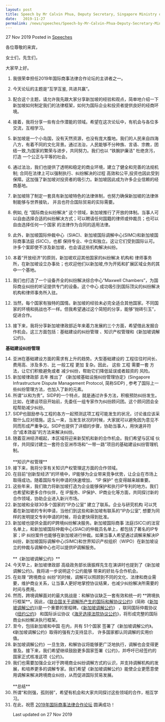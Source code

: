 ```yaml
---
layout: post
title: Speech by Mr Calvin Phua, Deputy Secretary, Singapore Ministry of Law, at the International Commercial & Legal Cooperation Forum in Changsha, China 
date:   2019-11-27
permalink: /news/speeches/Speech-by-Mr-Calvin-Phua-Deputy-Secretary-Ministry-of-Law-at-the-ICLP-Forum-2019
---
```


27 Nov 2019 Posted in [Speeches](/news/speeches)

各位尊敬的来宾，

女士们，先生们，

大家早上好。

1. 我很荣幸担任2019年国际商事法律合作论坛的主讲者之一。

2. 今天论坛的主题是“互学互鉴, 共进共赢”。

3. 配合这个主题，请允许我先跟大家分享新加坡的经验和观点，简单地介绍一下新加坡如何制定我们的法律框架，如何为国际企业和投资者提供良好的经商环境。

4. 接着，我将分享一些有合作潜能的领域。希望在这次论坛中，有机会与各位多交流，互相学习。

5. 新加坡是一个小岛国，没有天然资源，也没有庞大腹地。我们的人民来自四海八方，有着不同的文化背景。通过法治，人民能够不分种族、言语、宗教，团结一致,为国家的繁荣与进步，共同努力。我们也以 “铁腕护廉洁” 杜绝贪污，打造 一个公正与平等的社会。

6. 通过法治，我们也提供了透明和稳定的商业环境，建立了健全和完善的法规机制; 合同在法律上可以强制执行、纠纷解决的过程 高效和公平,投资也因此受到保障。这加强了新加坡对投资者的吸引力。新加坡因此成为许多企业信赖的经商基地。

7. 新加坡除了制定一套具有新加坡特色的法律体制，也努力确保新加坡的法律体制能够与世界接轨， 并且也符合国际贸易的实际需要。

8. 例如, 在 “国际商业纠纷解决“ 这个领域，新加坡推行了开放的体制。当事人可以自由选择合适的纠纷解决方式；可以聘请任何国籍的律师或仲裁员；也可以自由选择任何一个国家 的法律作为合同的适用法律。

9. 此外，新加坡国际仲裁中心（SIAC)、新加坡国际调解中心(SIMC)和新加坡国际商事法庭   (SICC)，也都 保持专业、中立和独立。这让它们受到国际认可。许多个案即使不涉及新加坡，也会请这些机构解决纠纷。

10. 本着“开放经济“的原则，新加坡欢迎其他国家的纠纷解决 机构和 律师事务所，在新加坡设立办事处；也欢迎他们以新加坡,作为开拓和扩展区域业务的其中一个基地。

11. 我们也打造了一个设备齐全的纠纷解决综合中心“Maxwell Chambers”，为国际商业纠纷的听证提供专门的设备。这个中心 成功吸引到国际顶尖的纠纷解决机构和律师事务所入驻。

12. 当然，每个国家有独特的国情。新加坡的经验未必完全适合其他国家。不同国家的环境和挑战也不一样。但我希望通过这个简短的分享，能够“抛砖引玉”，促进合作。

13. 接下来，我将分享新加坡律政部近年来着力发展的三个方面，希望借此发掘合作机会。这三方面包括：基础建设的纠纷管理 、知识产权管理和《新加坡调解公约》。

**基础建设纠纷管理**
<ol start="14">
<li>亚洲在基础建设方面的需求有上升的趋势。大型基础建设的 工程往往时间长、费用高、涉及多方、比 一般工程 更加 复杂。因此， 这些 工程 需要一套 方法，让它们积极避免或者 减少纠纷，帮助它们降低延误或者超资的 风险。

<li>新加坡律政部 去年 推出了 《新加坡基础设施纠纷管理协定》(Singapore Infrastructure Dispute Management Protocol, 简称SIDP) , 参考了国际上一些纠纷管理方法，也加入了新的元素。

<li>所谓“以和为贵”。SIDP的一个特点，就是通过许多方法，积极预防纠纷发生。比如，在建设项目开始前，先委任一组专家作为纠纷顾问团。这个顾问团会全程帮助减少纠纷。

<li>SIDP也鼓励参与工程的各方一起预测这项工程可能发生的状况，讨论谁应该采取什么应对措施。这么一来，当发生状况的时候，大家就可以避免因为意见不同而形成严重争议。SIDP也提供了详细的步骤，协助当事人，用快速并符合“成本效益”的方法来解决纠纷。

<li>随着亚洲经济崛起，本区域将迎来新契机和新的合作机会。我们希望与区域 伙伴，共同探讨建立一套符合亚洲市场和“一带一路”项目的基础建设纠纷管理机制。
<br>
<br>
**知识产权管理**

<li>接下来，我将分享有关知识产权管理这方面的合作领域。

<li>在目前“创新型经济”的环境中，IP能够为企业带来竞争优势，让企业在市场上取得成功。随着国际专利申请的快速增加， “IP 保护” 也变得越来越重要。
  
<li>这些年来，我们致力将新加坡打造为企业能够保护和执行IP专利的地方。我们也希望和更多合作伙伴，在 IP服务、IP保护、IP商业化等方面，共同探讨新的合作领域，协助企业进入新兴市场。

<li>新加坡和全球30多个国家的“IP办公室”  建立了联系。企业与研究机构 可以凭着在新加坡的专利申请，当他们到这些和新加坡有联系的“IP办公室”, 想要为同样的发明提交专利申请的时候，将会更快得到批准。

<li>新加坡也提供全面的IP跨境纠纷解决服务。新加坡国际商事 法庭(SICC)的法官名单上，和新加坡国际仲裁中心(SIAC)的仲裁员名单上，都包括了著名的IP专家；IP 纠纷案件也能够在新加坡进行仲裁。如果当事人希望通过调解来解决IP纠纷，新加坡国际调解中心(SIMC)和世界知识产权组织（WIPO）在新加坡设立的仲裁与调解中心也可以提供IP调解服务。
<br>
<br>
**《新加坡调解公约》**

<li>今天早上，新加坡律政部 高级政务部长唐振辉先生在演讲时也提到了《新加坡调解公约》。我将进一步说明这个公约能够 带来的好处与合作机会。

<li>在处理 “跨境商业 纠纷”的时候，调解可以照顾到不同的文化、法律和商业需要，维护商业关系，让当事人更好地掌控协议结果，也减少纠纷解决所需要的时间与费用。

<li>然而，跨境调解面对的最大挑战是：和解协议缺乏一套有效和统一的 **跨境执行框架**。因此，《<span style="text-decoration: underline;">联合国关于调解所产生的国际和解协议公约</span>》(简称《<span style="text-decoration: underline;">新加坡调解公约</span>》)是一个重要的里程碑。《<span style="text-decoration: underline;">新加坡调解公约</span>》 ，联同国际仲裁协议《<span style="text-decoration: underline;">纽约公约</span>》 和国际诉讼协议《<span style="text-decoration: underline;">海牙选择法院协议公约</span>》，将形成完整的国际商业纠纷解决执行框架。

<li>至今，包括新加坡和中国 在内，共有 51个国家 签署了《新加坡调解公约》。《新加坡调解公约》取得的强有力支持显示， 许多国家都认同调解的实用价值。

<li>新加坡调解公约》一旦生效，和解协议将能够更广泛地执行，调解也会变得更普及。接下来，我们希望继续鼓励更多国家签署《公约》，并呼吁已经签约的国家正式核准这项《公约》。

<li>我们也需要加强企业对于跨境商业纠纷调解方式的认识，并支持调解机构的发展，和培养更多的调解专家。我们希望《新加坡调解公约》能使企业更愿意使用调解来解决跨境商业纠纷，从而促进国际贸易发展。
<br>
<br>
**总结**

<li>所谓“和则强，孤则弱”，希望有机会和大家共同探讨这些领域的合作，相互学习。

<li>在此，祝愿 <span style="text-decoration: underline;">2019年国际商事法律合作论坛</span> 圆满成功！

<p class="right-side-updated">Last updated on 27 Nov 2019</p> 
